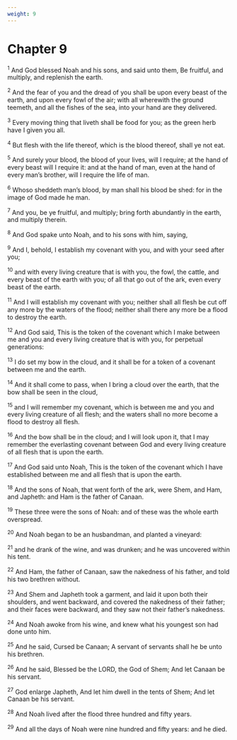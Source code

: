 ```yaml
---
weight: 9
---
```


# Chapter 9

<sup>1</sup> And God blessed Noah and his sons, and said unto them, Be fruitful, and multiply, and replenish the earth. 

<sup>2</sup> And the fear of you and the dread of you shall be upon every beast of the earth, and upon every fowl of the air; with all wherewith the ground teemeth, and all the fishes of the sea, into your hand are they delivered. 

<sup>3</sup> Every moving thing that liveth shall be food for you; as the green herb have I given you all. 

<sup>4</sup> But flesh with the life thereof, which is the blood thereof, shall ye not eat. 

<sup>5</sup> And surely your blood, the blood of your lives, will I require; at the hand of every beast will I require it: and at the hand of man, even at the hand of every man’s brother, will I require the life of man. 

<sup>6</sup> Whoso sheddeth man’s blood, by man shall his blood be shed: for in the image of God made he man. 

<sup>7</sup> And you, be ye fruitful, and multiply; bring forth abundantly in the earth, and multiply therein. 

<sup>8</sup> And God spake unto Noah, and to his sons with him, saying, 

<sup>9</sup> And I, behold, I establish my covenant with you, and with your seed after you; 

<sup>10</sup> and with every living creature that is with you, the fowl, the cattle, and every beast of the earth with you; of all that go out of the ark, even every beast of the earth. 

<sup>11</sup> And I will establish my covenant with you; neither shall all flesh be cut off any more by the waters of the flood; neither shall there any more be a flood to destroy the earth. 

<sup>12</sup> And God said, This is the token of the covenant which I make between me and you and every living creature that is with you, for perpetual generations: 

<sup>13</sup> I do set my bow in the cloud, and it shall be for a token of a covenant between me and the earth. 

<sup>14</sup> And it shall come to pass, when I bring a cloud over the earth, that the bow shall be seen in the cloud, 

<sup>15</sup> and I will remember my covenant, which is between me and you and every living creature of all flesh; and the waters shall no more become a flood to destroy all flesh. 

<sup>16</sup> And the bow shall be in the cloud; and I will look upon it, that I may remember the everlasting covenant between God and every living creature of all flesh that is upon the earth. 

<sup>17</sup> And God said unto Noah, This is the token of the covenant which I have established between me and all flesh that is upon the earth. 

<sup>18</sup> And the sons of Noah, that went forth of the ark, were Shem, and Ham, and Japheth: and Ham is the father of Canaan. 

<sup>19</sup> These three were the sons of Noah: and of these was the whole earth overspread. 

<sup>20</sup> And Noah began to be an husbandman, and planted a vineyard: 

<sup>21</sup> and he drank of the wine, and was drunken; and he was uncovered within his tent. 

<sup>22</sup> And Ham, the father of Canaan, saw the nakedness of his father, and told his two brethren without. 

<sup>23</sup> And Shem and Japheth took a garment, and laid it upon both their shoulders, and went backward, and covered the nakedness of their father; and their faces were backward, and they saw not their father’s nakedness. 

<sup>24</sup> And Noah awoke from his wine, and knew what his youngest son had done unto him. 

<sup>25</sup> And he said, Cursed be Canaan; A servant of servants shall he be unto his brethren. 

<sup>26</sup> And he said, Blessed be the LORD, the God of Shem; And let Canaan be his servant. 

<sup>27</sup> God enlarge Japheth, And let him dwell in the tents of Shem; And let Canaan be his servant. 

<sup>28</sup> And Noah lived after the flood three hundred and fifty years. 

<sup>29</sup> And all the days of Noah were nine hundred and fifty years: and he died. 


